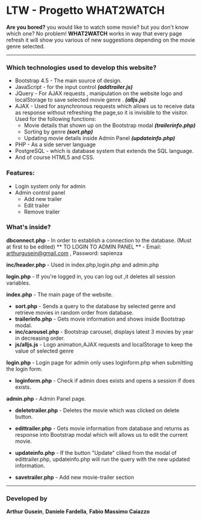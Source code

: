 # LTW - Progetto WHAT2WATCH
**Are you bored?** you would like to watch some movie? but you don't know which one?
No problem!
**WHAT2WATCH** works in way that every page refresh it will show you various of new suggestions depending on the movie genre selected.

------------
### Which technologies used to develop this website?
- Bootstrap 4.5 - The main source of design.
- JavaScript - for the input control ***(addtrailer.js)***
- JQuery - For AJAX requests , manipulation on the website logo and localStorage to save selected movie genre . ***(alljs.js)***
- AJAX - Used for asynchronous requests which allows us to receive data as response without refreshing the page,so it is invisible to the visitor.
Used for the following functions: 
	- Movie details that shown up on the Bootstrap modal ***(trailerinfo.php)***
	- Sorting by genre ***(sort.php)***
	- Updating movie details inside Admin Panel ***(updateinfo.php)***
- PHP - As a side server language
- PostgreSQL - which is database system that extends the SQL language.
- And of course HTML5 and CSS.

### Features:
- Login system only for admin
- Admin control panel
	- Add new trailer
	- Edit trailer
	- Remove trailer

### What's inside?

**dbconnect.php** - In order to establish a connection to the database. (Must at first to be edited)
** TO LOGIN TO ADMIN PANEL ** - Email: arthurgusein@gmail.com , Password: sapienza

**inc/header.php** - Used in index.php,login.php and admin.php

**login.php** - If you're logged in, you can log out ,it deletes all session variables.


**index.php** - The main page of the website.
- **sort.php** - Sends a query to the database by selected genre and retrieve movies in random order from database.
- **trailerinfo.php** - Gets movie information and shows inside Bootstrap modal.
- **inc/carousel.php** - Bootstrap carousel, displays latest 3 movies by year in decreasing order.
- **js/alljs.js** - Logo animation,AJAX requests and localStorage to keep the value of selected genre

**login.php** - Login page for admin only uses loginform.php when submitting the login form.
- **loginform.php** - Check if admin does exists and opens a session if does exists.

**admin.php** - Admin Panel page.

- **deletetrailer.php** - Deletes the movie which was clicked on delete button.

- **edittrailer.php** - Gets movie information from database and returns as response into Bootstrap modal which will allows us to edit the current movie.
- **updateinfo.php** - If the button "Update" cliked from the modal of edittrailer.php, updateinfo.php will run the query with the new updated information.
- **savetrailer.php** - Add new movie-trailer section



------------
### Developed by
**Arthur Gusein**, **Daniele Fardella**, **Fabio Massimo Caiazzo**

